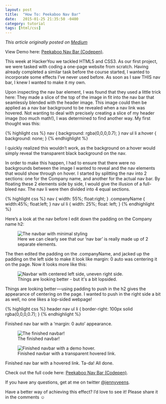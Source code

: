 ```yaml
---
layout: post
title:  "How To: Peekaboo Nav Bar"
date:   2015-01-25 21:35:50 -0400
category: tutorial
tags: [html/css]
---
```


*This article originally posted on [Medium](https://medium.com/@jennyveens/how-to-peekaboo-nav-bar-6f795c17b3b7#.b5rn6lkk3)*

View Demo here: [Peekaboo Nav Bar (Codepen)](http://codepen.io/jennyveens/pen/GgEdpy).

This week at HackerYou we tackled HTML5 and CSS3.
As our first project, we were tasked with coding a one-page website from scratch. Having already completed a similar task before the course started, I wanted to incorporate some effects I’ve never used before. As soon as I saw THIS nav bar, I knew I wanted to make it my own.

Upon inspecting the nav bar element, I was found that they used a little trick here: They made a slice of the top of the image in fit into the nav bar that seamlessly blended with the header image. This image could then be applied as a nav bar background to be revealed when a nav link was hovered.
Not wanting to deal with precisely creating a slice of my header image (too much math!), I was determined to find another way. My first thought was this:

{% highlight css %}
nav {
  background: rgba(0,0,0,0.7);
}
nav ul li a:hover {
  background: none;
}
{% endhighlight %}

I quickly realized this wouldn’t work, as the background on a:hover would simply reveal the transparent black background on the nav.

In order to make this happen, I had to ensure that there were no backgrounds between the image I wanted to reveal and the nav elements that would show through on hover.
I started by splitting the nav into 2 sections: one for the Company name, and another for the actual nav bar. By floating these 2 elements side by side, I would give the illusion of a full-bleed nav. The nav li were then divided into 4 equal sections.

{% highlight css %}
nav {
  width: 55%;
  float:right;
}
.companyName {
  width:45%;
  float:left;
}
nav ul li {
  width: 25%;
  float: left;
}
{% endhighlight %}

Here’s a look at the nav before I edit down the padding on the Company name h2:

<figure>
	<img src="{{ site.url }}/assets/2015/01/peek-a-boo-nav/nav-bar-1.png" alt="The navbar with minimal styling">
	<figcaption>Here we can clearly see that our ‘nav bar’ is really made up of 2 separate elements.</figcaption>
</figure>

The then edited the padding on the .companyName, and jacked up the padding on the left side to make it look like margin: 0 auto was centering it on the page. Now it looks more like this:

<figure>
	<img src="{{ site.url }}/assets/2015/01/peek-a-boo-nav/nav-bar-2.png" alt="Navbar with centered left side, uneven right side.">
	<figcaption>Things are looking better - but it's a bit lopsided.</figcaption>
</figure>

Things are looking better — using padding to push in the h2 gives the appearance of centering on the page.
I wanted to push in the right side a bit as well, no one likes a lop-sided webpage!

{% highlight css %}
header nav ul li {
  border-right: 100px solid rgba(0,0,0,0.7);
}
{% endhighlight %}

Finished nav bar with a ‘margin: 0 auto’ appearance.

<figure>
	<img src="{{ site.url }}/assets/2015/01/peek-a-boo-nav/nav-bar-3.png" alt="The finished navbar!">
	<figcaption>The finished navbar!</figcaption>
</figure>

<figure>
	<img src="{{ site.url }}/assets/2015/01/peek-a-boo-nav/nav-bar-4.png" alt="Finished navbar with a demo hover.">
	<figcaption>Finished navbar with a transparent hovered link.</figcaption>
</figure>

Finished nav bar with a hovered link.
Ta-da! All done. 

Check out the full code here: [Peekaboo Nav Bar (Codepen)](http://codepen.io/jennyveens/pen/GgEdpy).

If you have any questions, get at me on twitter [@jennyveens](https://twitter.com/jennyveens).

Have a better way of achieving this effect? I’d love to see it! Please share it in the comments ☺